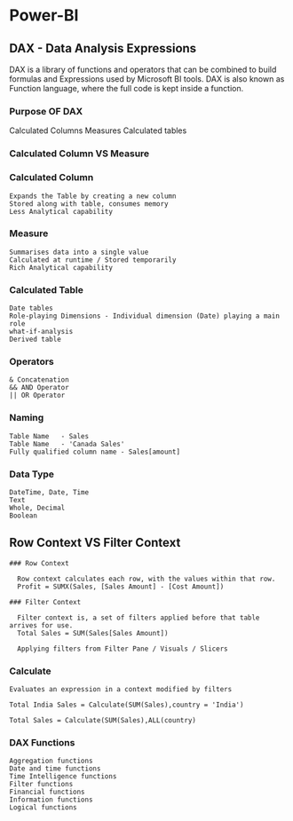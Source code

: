 # **Power-BI**

## **DAX** - Data Analysis Expressions

DAX is a library of functions and operators that can be combined to build formulas and Expressions used by Microsoft BI tools.
DAX is also known as Function language, where the full code is kept inside a function.

### **Purpose OF DAX** 
  Calculated Columns
  Measures
  Calculated tables

### **Calculated Column  VS Measure**

  ### **Calculated Column**
    Expands the Table by creating a new column
    Stored along with table, consumes memory
    Less Analytical capability

  ### **Measure**
    Summarises data into a single value
    Calculated at runtime / Stored temporarily
    Rich Analytical capability

  ### **Calculated Table**
    Date tables
    Role-playing Dimensions - Individual dimension (Date) playing a main role
    what-if-analysis
    Derived table

  ### **Operators**
    & Concatenation
    && AND Operator
    || OR Operator

  ### **Naming**
    Table Name   - Sales
    Table Name   - 'Canada Sales'
    Fully qualified column name - Sales[amount]

  ### **Data Type**
    DateTime, Date, Time
    Text
    Whole, Decimal
    Boolean

## **Row Context VS Filter Context**

    ### Row Context

      Row context calculates each row, with the values within that row.
      Profit = SUMX(Sales, [Sales Amount] - [Cost Amount])

    ### Filter Context

      Filter context is, a set of filters applied before that table arrives for use.
      Total Sales = SUM(Sales[Sales Amount])

      Applying filters from Filter Pane / Visuals / Slicers
    
  ### **Calculate**

    Evaluates an expression in a context modified by filters

    Total India Sales = Calculate(SUM(Sales),country = 'India')

    Total Sales = Calculate(SUM(Sales),ALL(country)


  ### **DAX Functions**
  
    Aggregation functions  
    Date and time functions  
    Time Intelligence functions  
    Filter functions  
    Financial functions  
    Information functions  
    Logical functions

  
  
  
  
  
    



